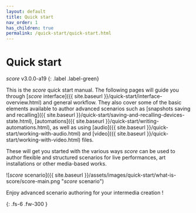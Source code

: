 ```yaml
---
layout: default
title: Quick start
nav_order: 1
has_children: true
permalink: /quick-start/quick-start.html
---
```


# Quick start

*score* v3.0.0-a19
{: .label .label-green}

This is the *score* quick start manual. The following pages will guide you through [*score* interface]({{ site.baseurl }}/quick-start/interface-overview.html) and general workflow. They also cover some of the basic elements available to author advanced scenarios such as [snapshots saving and recalling]({{ site.baseurl }}/quick-start/saving-and-recalling-devices-state.html), [automations]({{ site.baseurl }}/quick-start/writing-automations.html), as well as using [audio]({{ site.baseurl }}/quick-start/working-with-audio.html) and [video]({{ site.baseurl }}/quick-start/working-with-video.html) files.

These will get you started with the various ways *score* can be used to author flexible and structured scenarios for live performances, art installations or other media-based works.

![*score* scenario]({{ site.baseurl }}/assets/images/quick-start/what-is-score/score-main.png "*score* scenario")

Enjoy advanced scenario authoring for your intermedia creation !

{: .fs-6 .fw-300 }
